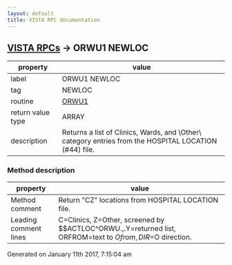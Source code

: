```yaml
---
layout: default
title: VISTA RPC documentation
---
```




## [VISTA RPCs](TableOfContent.md) &#8594; ORWU1 NEWLOC 

 property | value 
--- | --- 
 label | ORWU1 NEWLOC
 tag | NEWLOC
 routine | [ORWU1](http://code.osehra.org/dox/Routine_ORWU1_source.html)
 return value type | ARRAY
 description | Returns a list of Clinics, Wards, and \Other\ category entries from the HOSPITAL LOCATION (#44) file.


### Method description

 property | value 
--- | --- 
 Method comment | Return "CZ" locations from HOSPITAL LOCATION file.
 Leading comment lines | C=Clinics, Z=Other, screened by $$ACTLOC^ORWU.,.Y=returned list, ORFROM=text to $O from, DIR=$O direction.




 Generated on January 11th 2017, 7:15:04 am
